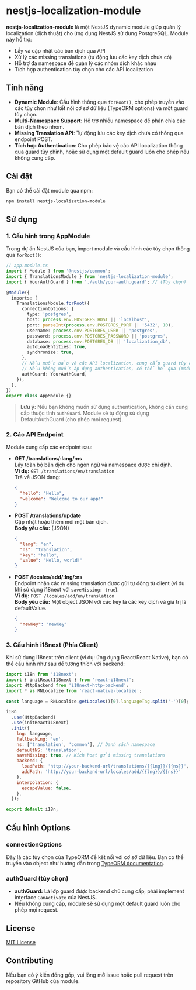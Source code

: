 # nestjs-localization-module

**nestjs-localization-module** là một NestJS dynamic module giúp quản lý localization (dịch thuật) cho ứng dụng NestJS sử dụng PostgreSQL. Module này hỗ trợ:
- Lấy và cập nhật các bản dịch qua API
- Xử lý các missing translations (tự động lưu các key dịch chưa có)
- Hỗ trợ đa namespace để quản lý các nhóm dịch khác nhau
- Tích hợp authentication tùy chọn cho các API localization

## Tính năng

- **Dynamic Module**: Cấu hình thông qua `forRoot()`, cho phép truyền vào các tùy chọn như kết nối cơ sở dữ liệu (TypeORM options) và một guard tùy chọn.
- **Multi-Namespace Support**: Hỗ trợ nhiều namespace để phân chia các bản dịch theo nhóm.
- **Missing Translation API**: Tự động lưu các key dịch chưa có thông qua endpoint POST.
- **Tích hợp Authentication**: Cho phép bảo vệ các API localization thông qua guard tùy chỉnh, hoặc sử dụng một default guard luôn cho phép nếu không cung cấp.

## Cài đặt

Bạn có thể cài đặt module qua npm:

```bash
npm install nestjs-localization-module
```

## Sử dụng

### 1. Cấu hình trong AppModule

Trong dự án NestJS của bạn, import module và cấu hình các tùy chọn thông qua `forRoot()`:

```ts
// app.module.ts
import { Module } from '@nestjs/common';
import { TranslationsModule } from 'nestjs-localization-module';
import { YourAuthGuard } from './auth/your-auth.guard'; // (Tùy chọn)

@Module({
  imports: [
    TranslationsModule.forRoot({
      connectionOptions: {
        type: 'postgres',
        host: process.env.POSTGRES_HOST || 'localhost',
        port: parseInt(process.env.POSTGRES_PORT || '5432', 10),
        username: process.env.POSTGRES_USER || 'postgres',
        password: process.env.POSTGRES_PASSWORD || 'postgres',
        database: process.env.POSTGRES_DB || 'localization_db',
        autoLoadEntities: true,
        synchronize: true,
      },
      // Nếu muốn bảo vệ các API localization, cung cấp guard tùy chỉnh.
      // Nếu không muốn áp dụng authentication, có thể bỏ qua (module sẽ sử dụng DefaultAuthGuard).
      authGuard: YourAuthGuard, 
    }),
  ],
})
export class AppModule {}
```

> **Lưu ý:** Nếu bạn không muốn sử dụng authentication, không cần cung cấp thuộc tính `authGuard`. Module sẽ tự động sử dụng DefaultAuthGuard (cho phép mọi request).

### 2. Các API Endpoint

Module cung cấp các endpoint sau:

- **GET /translations/:lang/:ns**  
  Lấy toàn bộ bản dịch cho ngôn ngữ và namespace được chỉ định.  
  **Ví dụ:** `GET /translations/en/translation`  
  Trả về JSON dạng:
  ```json
  {
    "hello": "Hello",
    "welcome": "Welcome to our app!"
  }
  ```

- **POST /translations/update**  
  Cập nhật hoặc thêm mới một bản dịch.  
  **Body yêu cầu:** (JSON)
  ```json
  {
    "lang": "en",
    "ns": "translation",
    "key": "hello",
    "value": "Hello, world!"
  }
  ```
  
- **POST /locales/add/:lng/:ns**  
  Endpoint nhận các missing translation được gửi tự động từ client (ví dụ khi sử dụng i18next với `saveMissing: true`).  
  **Ví dụ:** `POST /locales/add/en/translation`  
  **Body yêu cầu:** Một object JSON với các key là các key dịch và giá trị là defaultValue.
  ```json
  {
    "newKey": "newKey"
  }
  ```

### 3. Cấu hình i18next (Phía Client)

Khi sử dụng i18next trên client (ví dụ: ứng dụng React/React Native), bạn có thể cấu hình như sau để tương thích với backend:

```js
import i18n from 'i18next';
import { initReactI18next } from 'react-i18next';
import HttpBackend from 'i18next-http-backend';
import * as RNLocalize from 'react-native-localize';

const language = RNLocalize.getLocales()[0].languageTag.split('-')[0];

i18n
  .use(HttpBackend)
  .use(initReactI18next)
  .init({
    lng: language,
    fallbackLng: 'en',
    ns: ['translation', 'common'], // Danh sách namespace
    defaultNS: 'translation',
    saveMissing: true, // Kích hoạt gửi missing translations
    backend: {
      loadPath: 'http://your-backend-url/translations/{{lng}}/{{ns}}',
      addPath: 'http://your-backend-url/locales/add/{{lng}}/{{ns}}'
    },
    interpolation: {
      escapeValue: false,
    },
  });

export default i18n;
```

## Cấu hình Options

### connectionOptions
Đây là các tùy chọn của TypeORM để kết nối với cơ sở dữ liệu. Bạn có thể truyền vào object như hướng dẫn trong [TypeORM documentation](https://typeorm.io).

### authGuard (tùy chọn)
- **authGuard:** Là lớp guard được backend chủ cung cấp, phải implement interface `CanActivate` của NestJS.
- Nếu không cung cấp, module sẽ sử dụng một default guard luôn cho phép mọi request.

## License

[MIT License](LICENSE)

## Contributing

Nếu bạn có ý kiến đóng góp, vui lòng mở issue hoặc pull request trên repository GitHub của module.
